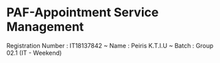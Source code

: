 # PAF-Appointment Service Management

Registration Number : IT18137842
~ Name : Peiris K.T.I.U
~ Batch : Group 02.1 (IT - Weekend)
